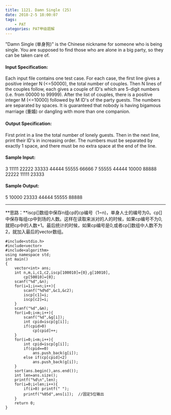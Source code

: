 ```yaml
---
title: 1121. Damn Single (25)
date: 2018-2-5 18:00:07
tags: 
	- PAT
categories: PAT甲级题解
---
```


"Damn Single (单身狗)" is the Chinese nickname for someone who is being single. You are supposed to find those who are alone in a big party, so they can be taken care of.

#### Input Specification:

Each input file contains one test case. For each case, the first line gives a positive integer N (<=50000), the total number of couples. Then N lines of the couples follow, each gives a couple of ID's which are 5-digit numbers (i.e. from 00000 to 99999). After the list of couples, there is a positive integer M (<=10000) followed by M ID's of the party guests. The numbers are separated by spaces. It is guaranteed that nobody is having bigamous marriage (重婚) or dangling with more than one companion.

#### Output Specification:

First print in a line the total number of lonely guests. Then in the next line, print their ID's in increasing order. The numbers must be separated by exactly 1 space, and there must be no extra space at the end of the line.

#### Sample Input:
3
11111 22222
33333 44444
55555 66666
7
55555 44444 10000 88888 22222 11111 23333
#### Sample Output:
5
10000 23333 44444 55555 88888
***

**思路：**iscp[]数组中保存n组cp的cp编号（1~n)，单身人士的编号为0。cp[]中保存每组cp中到场的人数。这样在读取来派对的人的时候，如果cp编号不为0,就把cp中的人数+1。最后统计的时候，如果cp编号是0,或者cp[]数组中人数不为2，就加入最后的vector数组。

```
#include<stdio.h>
#include<vector>
#include<algorithm>
using namespace std;
int main()
{
    vector<int> ans;
    int n,m,i,c1,c2,iscp[100010]={0},g[10010],
        cp[50010]={0};
    scanf("%d",&n);
    for(i=1;i<=n;i++){
        scanf("%d%d",&c1,&c2);
        iscp[c1]=i;
        iscp[c2]=i;
    }
    scanf("%d",&m);
    for(i=0;i<m;i++){
        scanf("%d",&g[i]);
        int cpid=iscp[g[i]];
        if(cpid>0)
            cp[cpid]++;
    }
    for(i=0;i<m;i++){
        int cpid=iscp[g[i]];
        if(cpid==0)
            ans.push_back(g[i]);
        else if(cp[cpid]<2)
            ans.push_back(g[i]);
    }
    sort(ans.begin(),ans.end());
    int len=ans.size();
    printf("%d\n",len);
    for(i=0;i<len;i++){
        if(i>0) printf(" ");
        printf("%05d",ans[i]);  //固定5位输出
    }
    return 0;
}
```